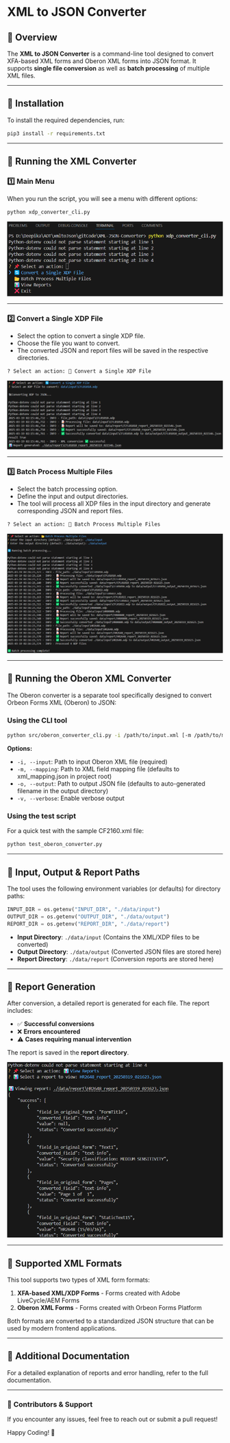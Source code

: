 # XML to JSON Converter

## 📖 Overview
The **XML to JSON Converter** is a command-line tool designed to convert XFA-based XML forms and Oberon XML forms into JSON format. It supports **single file conversion** as well as **batch processing** of multiple XML files.

---

## 🚀 Installation

To install the required dependencies, run:
```sh
pip3 install -r requirements.txt
```

---

## 🚀 Running the XML Converter

### **1️⃣ Main Menu**
When you run the script, you will see a menu with different options:

```sh
python xdp_converter_cli.py
```

![Main Menu](./docs/output1.png)

---

### **2️⃣ Convert a Single XDP File**

- Select the option to convert a single XDP file.
- Choose the file you want to convert.
- The converted JSON and report files will be saved in the respective directories.

```sh
? Select an action: 📄 Convert a Single XDP File
```

![Single File Processing](./docs/output2.png)

---

### **3️⃣ Batch Process Multiple Files**

- Select the batch processing option.
- Define the input and output directories.
- The tool will process all XDP files in the input directory and generate corresponding JSON and report files.

```sh
? Select an action: 📂 Batch Process Multiple Files
```

![Batch Processing](./docs/output3.png)

---

## 🚀 Running the Oberon XML Converter

The Oberon converter is a separate tool specifically designed to convert Orbeon Forms XML (Oberon) to JSON:

### **Using the CLI tool**

```sh
python src/oberon_converter_cli.py -i /path/to/input.xml [-m /path/to/mapping.json] [-o /path/to/output.json] [-v]
```

**Options:**
- `-i, --input`: Path to input Oberon XML file (required)
- `-m, --mapping`: Path to XML field mapping file (defaults to xml_mapping.json in project root)
- `-o, --output`: Path to output JSON file (defaults to auto-generated filename in the output directory)
- `-v, --verbose`: Enable verbose output

### **Using the test script**

For a quick test with the sample CF2160.xml file:

```sh
python test_oberon_converter.py
```

---

## 📂 Input, Output & Report Paths

The tool uses the following environment variables (or defaults) for directory paths:

```python
INPUT_DIR = os.getenv("INPUT_DIR", "./data/input")
OUTPUT_DIR = os.getenv("OUTPUT_DIR", "./data/output")
REPORT_DIR = os.getenv("REPORT_DIR", "./data/report")
```

- **Input Directory**: `./data/input` (Contains the XML/XDP files to be converted)
- **Output Directory**: `./data/output` (Converted JSON files are stored here)
- **Report Directory**: `./data/report` (Conversion reports are stored here)

---

## 📄 Report Generation
After conversion, a detailed report is generated for each file. The report includes:

- ✅ **Successful conversions**
- ❌ **Errors encountered**
- ⚠️ **Cases requiring manual intervention**

The report is saved in the **report directory**.

![Report Generation](./docs/output4.png)

---

## 🔄 Supported XML Formats

This tool supports two types of XML form formats:

1. **XFA-based XML/XDP Forms** - Forms created with Adobe LiveCycle/AEM Forms
2. **Oberon XML Forms** - Forms created with Orbeon Forms Platform

Both formats are converted to a standardized JSON structure that can be used by modern frontend applications.

---

## 📄 Additional Documentation
For a detailed explanation of reports and error handling, refer to the full documentation.

---

### 🔗 **Contributors & Support**
If you encounter any issues, feel free to reach out or submit a pull request!

Happy Coding! 🚀


